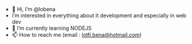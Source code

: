 - 👋 Hi, I’m @lobena
- I’m interested in everything about it development and especially in web dev
- 🌱 I’m currently learning NODEJS
- 📫 How to reach me (email : lotfi.bena@hotmail.com)



